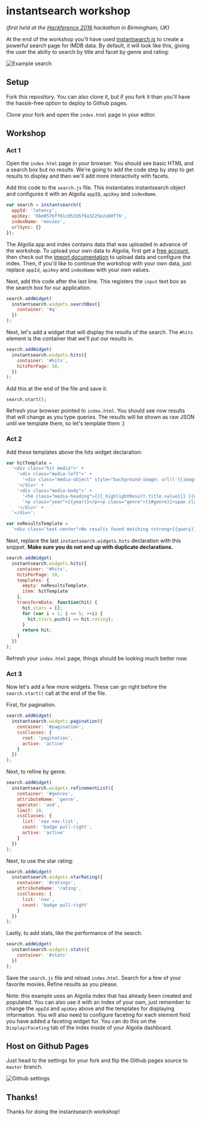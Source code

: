 # instantsearch workshop

*(first held at the [Hackference 2016](https://2016.hackference.co.uk) hackathon in Birmingham, UK)*

At the end of the workshop you'll have used [instantsearch.js](https://community.algolia.com/instantsearch.js) to create a powerful search page for IMDB data. By default,
it will look like this, giving the user the abilty to search by title and facet by genre and rating:

![Example search](https://dl.dropboxusercontent.com/s/wgrg39yh5i4akgb/Screenshot%202016-10-22%2013.14.55.png)

## Setup

Fork this repository. You can also clone it, but if you fork it than you'll have the hassle-free option to deploy to Github pages.

Clone your fork and open the `index.html` page in your editor.

## Workshop

### Act 1

Open the `index.html` page in your browser. You should see basic HTML and a search box but no results. We're going to add the code step by step to get results to display and then we'll add more interactivity with facets.

Add this code to the `search.js` file. This instantiates instantsearch object and configures it with an Algolia `appID`, `apiKey` and `indexName`.

``` javascript
var search = instantsearch({
  appId: 'latency',
  apiKey: '6be0576ff61c053d5f9a3225e2a90f76',
  indexName: 'movies',
  urlSync: {}
});
```

The Algolia app and index contains data that was uploaded in advance of the workshop. To upload your own data to Algolia, first get a [free account](https://www.algolia.com/users/sign_up), then check out the [import documentation](https://www.algolia.com/doc/guides/indexing/import-synchronize-data) to upload data and configure the index. Then, if you'd like to continue the workshop with your own data, just replace `appId`, `apiKey` and `indexName` with your own values.

Next, add this code after the last line. This registers the `input` text box as the search box for our application.

``` javascript
search.addWidget(
  instantsearch.widgets.searchBox({
    container: '#q'
  })
);
```

Next, let's add a widget that will display the results of the search. The `#hits` element is the container that we'll put our results in.

``` javascript
search.addWidget(
  instantsearch.widgets.hits({
    container: '#hits',
    hitsPerPage: 10,
  })
);
```

Add this at the end of the file and save it.

```
search.start();
```

Refresh your browser pointed to `index.html`. You should see now results that will change as you type queries.
The results will be shown as raw JSON until we template them, so let's template them :)

### Act 2

Add these templates above the hits widget declaration:

``` javascript
var hitTemplate =
  '<div class="hit media">' +
    '<div class="media-left">' +
      '<div class="media-object" style="background-image: url(\'{{image}}\');"></div>' +
    '</div>' +
    '<div class="media-body">' +
      '<h4 class="media-heading">{{{_highlightResult.title.value}}} {{#stars}}<span class="ais-star-rating--star{{^.}}__empty{{/.}}"></span>{{/stars}}</h4>' +
      '<p class="year">{{year}}</p><p class="genre">{{#genre}}<span class="badge">{{.}}</span> {{/genre}}</p>' +
    '</div>' +
  '</div>';

var noResultsTemplate =
  '<div class="text-center">No results found matching <strong>{{query}}</strong>.</div>';

```

Next, replace the last `instantsearch.widgets.hits` declaration with this snippet. **Make sure you do not end up with duplicate declarations.**

``` javascript
search.addWidget(
  instantsearch.widgets.hits({
    container: '#hits',
    hitsPerPage: 10,
    templates: {
      empty: noResultsTemplate,
      item: hitTemplate
    },
    transformData: function(hit) {
      hit.stars = [];
      for (var i = 1; i <= 5; ++i) {
        hit.stars.push(i <= hit.rating);
      }
      return hit;
    }
  })
);

```

Refresh your `index.html` page, things should be looking much better now.

### Act 3

Now let's add a few more widgets. These can go right before the `search.start()` call at the end of the file.

First, for pagination.

``` javascript
search.addWidget(
  instantsearch.widgets.pagination({
    container: '#pagination',
    cssClasses: {
      root: 'pagination',
      active: 'active'
    }
  })
);
```

Next, to refine by genre.

``` javascript
search.addWidget(
  instantsearch.widgets.refinementList({
    container: '#genres',
    attributeName: 'genre',
    operator: 'and',
    limit: 10,
    cssClasses: {
      list: 'nav nav-list',
      count: 'badge pull-right',
      active: 'active'
    }
  })
);
```

Next, to use the star rating:

``` javascript
search.addWidget(
  instantsearch.widgets.starRating({
    container: '#ratings',
    attributeName: 'rating',
    cssClasses: {
      list: 'nav',
      count: 'badge pull-right'
    }
  })
);
```

Lastly, to add stats, like the performance of the search.

``` javascript
search.addWidget(
  instantsearch.widgets.stats({
    container: '#stats'
  })
);
```

Save the `search.js` file and reload `index.html`. Search for a few of your favorite movies. Refine results as you please.

Note: this example uses an Algolia index that has already been created and populated. You can also use it with an index of your own, just remember to change the `appId` and `apiKey` above and the templates for displaying information. You will also need to configure faceting for each element field you have added a faceting widget for. You can do this on the `Display/Faceting` tab of the index inside of your Algolia dashboard.

## Host on Github Pages

Just head to the settings for your fork and flip the Github pages source to `master` branch.

![Github settings](https://dl.dropboxusercontent.com/s/c3p1wtu1pir5pwn/Screenshot%202016-10-22%2013.20.53.png)

## Thanks!

Thanks for doing the instantsearch workshop!
